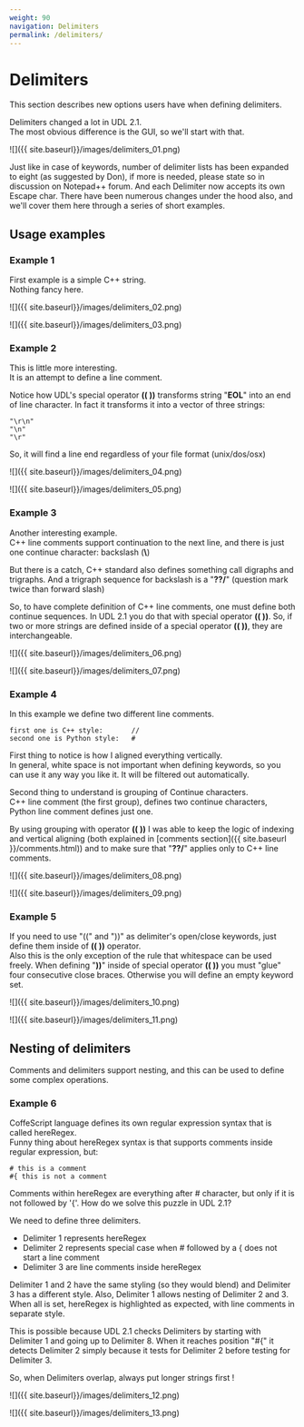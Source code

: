 ```yaml
---
weight: 90
navigation: Delimiters
permalink: /delimiters/
---
```


# Delimiters

This section describes new options users have when defining delimiters.

Delimiters changed a lot in UDL 2.1.<br>
The most obvious difference is the GUI, so we'll start with that.

![]({{ site.baseurl}}/images/delimiters_01.png)

Just like in case of keywords, number of delimiter lists has been expanded to eight (as suggested by Don), if more is needed, please state so in discussion on Notepad++ forum. And each Delimiter now accepts its own Escape char. There have been numerous changes under the hood also, and we'll cover them here through a series of short examples.


## Usage examples

### Example 1

First example is a simple C++ string.<br>
Nothing fancy here.

![]({{ site.baseurl}}/images/delimiters_02.png)

![]({{ site.baseurl}}/images/delimiters_03.png)

### Example 2

This is little more interesting.<br>
It is an attempt to define a line comment.

Notice how UDL's special operator __(( ))__ transforms string "__EOL__" into an end of line character. In fact it transforms it into a vector of three strings:

    "\r\n"
    "\n"
    "\r"

So, it will find a line end regardless of your file format (unix/dos/osx)

![]({{ site.baseurl}}/images/delimiters_04.png)

![]({{ site.baseurl}}/images/delimiters_05.png)

### Example 3

Another interesting example.<br>
C++ line comments support continuation to the next line, and there is just one continue character: backslash (**\\**)

But there is a catch, C++ standard also defines something call digraphs and trigraphs. And a trigraph sequence for backslash is a "__??/__" (question mark twice than forward slash)

So, to have complete definition of C++ line comments, one must define both continue sequences. In UDL 2.1 you do that with special operator __(( ))__. So, if two or more strings are defined inside of a special operator __(( ))__, they are interchangeable.

![]({{ site.baseurl}}/images/delimiters_06.png)

![]({{ site.baseurl}}/images/delimiters_07.png)

### Example 4

In this example we define two different line comments.

    first one is C++ style:       //
    second one is Python style:   #


First thing to notice is how I aligned everything vertically.<br>
In general, white space is not important when defining keywords, so you can use it any way you like it. It will be filtered out automatically.

Second thing to understand is grouping of Continue characters.<br>
C++ line comment (the first group), defines two continue characters, Python line comment defines just one.

By using grouping with operator __(( ))__ I was able to keep the logic of indexing and vertical aligning (both explained in [comments section]({{ site.baseurl }}/comments.html)) and to make sure that "__??/__" applies only to C++ line comments.

![]({{ site.baseurl}}/images/delimiters_08.png)

![]({{ site.baseurl}}/images/delimiters_09.png)

### Example 5

If you need to use "((" and "))" as delimiter's open/close keywords, just define them inside of __(( ))__ operator.<br>
Also this is the only exception of the rule that whitespace can be used freely. When defining "__))__" inside of special operator __(( ))__ you must "glue" four consecutive close braces. Otherwise you will define an empty keyword set.

![]({{ site.baseurl}}/images/delimiters_10.png)

![]({{ site.baseurl}}/images/delimiters_11.png)


## Nesting of delimiters

Comments and delimiters support nesting, and this can be used to define some complex operations.

### Example 6

CoffeScript language defines its own regular expression syntax that is called hereRegex.<br>
Funny thing about hereRegex syntax  is that supports comments inside regular expression, but:

    # this is a comment
    #{ this is not a comment


Comments within hereRegex are everything after # character, but only if it is not followed by '{'. How do we solve this puzzle in UDL 2.1?

We need to define three delimiters.

- Delimiter 1 represents hereRegex
- Delimiter 2 represents special case when # followed by a { does not start a line comment
- Delimiter 3 are line comments inside hereRegex

Delimiter 1 and 2 have the same styling (so they would blend) and Delimiter 3 has a different style. Also, Delimiter 1 allows nesting of Delimiter 2 and 3. When all is set, hereRegex is highlighted as expected, with line comments in separate style.

This is possible because UDL 2.1 checks Delimiters by starting with Delimiter 1 and going up to Delimiter 8. When it reaches position "#{" it detects Delimiter 2 simply because it tests for Delimiter 2 before testing for Delimiter 3.

So, when Delimiters overlap, always put longer strings first !

![]({{ site.baseurl}}/images/delimiters_12.png)

![]({{ site.baseurl}}/images/delimiters_13.png)
